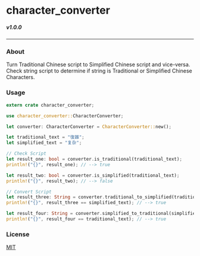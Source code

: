 # character_converter
##### v1.0.0
---

### About
Turn Traditional Chinese script to Simplified Chinese script and vice-versa. Check string script to determine if string is Traditional or Simplified Chinese Characters.

### Usage
```rust
extern crate character_converter;

use character_converter::CharacterConverter;

let converter: CharacterConverter = CharacterConverter::new();

let traditional_text = "復雜";
let simplified_text = "复杂";

// Check Script
let result_one: bool = converter.is_traditional(traditional_text);
println!("{}", result_one); // --> true

let result_two: bool = converter.is_simplified(traditional_text);
println!("{}", result_two); // --> false

// Convert Script
let result_three: String = converter.traditional_to_simplified(traditional_text);
println!("{}", result_three == simplified_text); // --> true

let result_four: String = converter.simplified_to_traditional(simplified_text);
println!("{}", result_four == traditional_text); // --> true
```

### License
[MIT](https://github.com/sotch-pr35mac/character_converter/blob/master/LICENSE)
